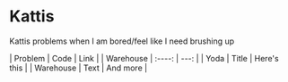 # Kattis
Kattis problems when I am bored/feel like I need brushing up

| Problem     |     Code    |    Link       |
| Warehouse   |    :----:   |          ---: |
| Yoda        | Title       | Here's this   |
| Warehouse   | Text        | And more      |
